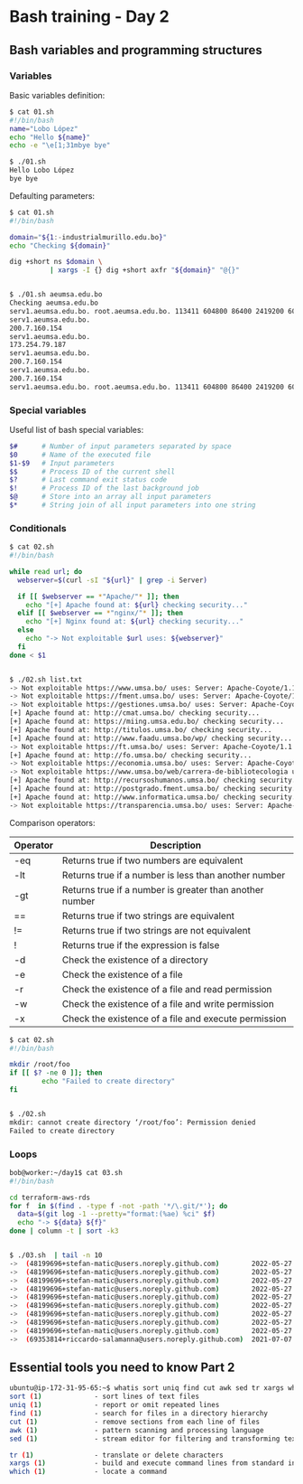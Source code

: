 #  Bash training - Day 2

## Bash variables and programming structures



### Variables

Basic variables definition:

```bash
$ cat 01.sh
#!/bin/bash
name="Lobo López"
echo "Hello ${name}"
echo -e "\e[1;31mbye bye"

$ ./01.sh
Hello Lobo López
bye bye
```

Defaulting parameters:

```bash
$ cat 01.sh
#!/bin/bash

domain="${1:-industrialmurillo.edu.bo}"
echo "Checking ${domain}"

dig +short ns $domain \
          | xargs -I {} dig +short axfr "${domain}" "@{}"


$ ./01.sh aeumsa.edu.bo
Checking aeumsa.edu.bo
serv1.aeumsa.edu.bo. root.aeumsa.edu.bo. 113411 604800 86400 2419200 604800
serv1.aeumsa.edu.bo.
200.7.160.154
serv1.aeumsa.edu.bo.
173.254.79.187
serv1.aeumsa.edu.bo.
200.7.160.154
serv1.aeumsa.edu.bo.
200.7.160.154
serv1.aeumsa.edu.bo. root.aeumsa.edu.bo. 113411 604800 86400 2419200 604800
```

### Special variables

Useful list of bash special variables:

```bash
$#		# Number of input parameters separated by space
$0		# Name of the executed file
$1-$9 	# Input parameters
$$		# Process ID of the current shell
$?		# Last command exit status code
$!		# Process ID of the last background job
$@		# Store into an array all input parameters
$*		# String join of all input parameters into one string
```

### Conditionals

```bash
$ cat 02.sh
#!/bin/bash

while read url; do
  webserver=$(curl -sI "${url}" | grep -i Server)

  if [[ $webserver == *"Apache/"* ]]; then
    echo "[+] Apache found at: ${url} checking security..."
  elif [[ $webserver == *"nginx/"* ]]; then
    echo "[+] Nginx found at: ${url} checking security..."
  else
    echo "-> Not exploitable $url uses: ${webserver}"
  fi
done < $1


$ ./02.sh list.txt
-> Not exploitable https://www.umsa.bo/ uses: Server: Apache-Coyote/1.1
-> Not exploitable https://fment.umsa.bo/ uses: Server: Apache-Coyote/1.1
-> Not exploitable https://gestiones.umsa.bo/ uses: Server: Apache-Coyote/1.1
[+] Apache found at: http://cmat.umsa.bo/ checking security...
[+] Apache found at: https://miing.umsa.edu.bo/ checking security...
[+] Apache found at: http://titulos.umsa.bo/ checking security...
[+] Apache found at: http://www.faadu.umsa.bo/wp/ checking security...
-> Not exploitable https://ft.umsa.bo/ uses: Server: Apache-Coyote/1.1
[+] Apache found at: http://fo.umsa.bo/ checking security...
-> Not exploitable https://economia.umsa.bo/ uses: Server: Apache-Coyote/1.1
-> Not exploitable https://www.umsa.bo/web/carrera-de-bibliotecologia uses: Server: Apache-Coyote/1.1
[+] Apache found at: http://recursoshumanos.umsa.bo/ checking security...
[+] Apache found at: http://postgrado.fment.umsa.bo/ checking security...
[+] Apache found at: http://www.informatica.umsa.bo/ checking security...
-> Not exploitable https://transparencia.umsa.bo/ uses: Server: Apache-Coyote/1.1
```

Comparison operators:

| **Operator** | **Description**                                         |
| ------------ | ------------------------------------------------------- |
| -eq          | Returns true if two numbers are equivalent              |
| -lt          | Returns true if a number is less than another number    |
| -gt          | Returns true if a number is greater than another number |
| ==           | Returns true if two strings are equivalent              |
| !=           | Returns true if two strings are not equivalent          |
| !            | Returns true if the expression is false                 |
| -d           | Check the existence of a directory                      |
| -e           | Check the existence of a file                           |
| -r           | Check the existence of a file and read permission       |
| -w           | Check the existence of a file and write permission      |
| -x           | Check the existence of a file and execute permission    |

```bash
$ cat 02.sh
#!/bin/bash

mkdir /root/foo
if [[ $? -ne 0 ]]; then
        echo "Failed to create directory"
fi


$ ./02.sh
mkdir: cannot create directory ‘/root/foo’: Permission denied
Failed to create directory
```



### Loops



```bash
bob@worker:~/day1$ cat 03.sh
#!/bin/bash

cd terraform-aws-rds
for f  in $(find . -type f -not -path '*/\.git/*'); do
  data=$(git log -1 --pretty="format:(%ae) %ci" $f)
  echo "-> ${data} ${f}"
done | column -t | sort -k3


$ ./03.sh  | tail -n 10
->  (48199696+stefan-matic@users.noreply.github.com)        2022-05-27  18:21:18  +0200  ./examples/cross-region-replica-postgres/outputs.tf
->  (48199696+stefan-matic@users.noreply.github.com)        2022-05-27  18:21:18  +0200  ./examples/enhanced-monitoring/README.md
->  (48199696+stefan-matic@users.noreply.github.com)        2022-05-27  18:21:18  +0200  ./examples/enhanced-monitoring/outputs.tf
->  (48199696+stefan-matic@users.noreply.github.com)        2022-05-27  18:21:18  +0200  ./examples/replica-mysql/README.md
->  (48199696+stefan-matic@users.noreply.github.com)        2022-05-27  18:21:18  +0200  ./examples/replica-mysql/outputs.tf
->  (48199696+stefan-matic@users.noreply.github.com)        2022-05-27  18:21:18  +0200  ./examples/replica-postgres/README.md
->  (48199696+stefan-matic@users.noreply.github.com)        2022-05-27  18:21:18  +0200  ./examples/replica-postgres/outputs.tf
->  (48199696+stefan-matic@users.noreply.github.com)        2022-05-27  18:21:18  +0200  ./examples/s3-import-mysql/outputs.tf
->  (48199696+stefan-matic@users.noreply.github.com)        2022-05-27  18:21:18  +0200  ./outputs.tf
->  (69353814+riccardo-salamanna@users.noreply.github.com)  2021-07-07  17:31:36  +0300  ./examples/cross-region-replica-postgres/variables.tf

```

## Essential tools you need to know Part 2

```bash
ubuntu@ip-172-31-95-65:~$ whatis sort uniq find cut awk sed tr xargs which
sort (1)             - sort lines of text files
uniq (1)             - report or omit repeated lines
find (1)             - search for files in a directory hierarchy
cut (1)              - remove sections from each line of files
awk (1)              - pattern scanning and processing language
sed (1)              - stream editor for filtering and transforming text

tr (1)               - translate or delete characters
xargs (1)            - build and execute command lines from standard input
which (1)            - locate a command
```

